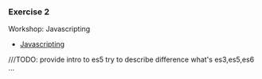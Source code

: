 
### Exercise 2

Workshop: Javascripting

 * [Javascripting](https://github.com/sethvincent/javascripting#javascripting)

///TODO: provide intro to es5 try to describe difference what's  es3,es5,es6 ...